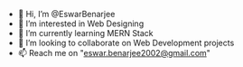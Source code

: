 - 👋 Hi, I’m @EswarBenarjee
- 👀 I’m interested in Web Designing
- 🌱 I’m currently learning MERN Stack
- 💞️ I’m looking to collaborate on Web Development projects
- 📫 Reach me on "eswar.benarjee2002@gmail.com"

<!---
EswarBenarjee/EswarBenarjee is a ✨ special ✨ repository because its `README.md` (this file) appears on your GitHub profile.
You can click the Preview link to take a look at your changes.
--->
